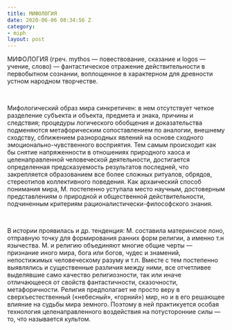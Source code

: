 ```yaml
---
title: МИФОЛОГИЯ
date: 2020-06-06 08:34:56 Z
category:
- miph
layout: post
---
```


<p>МИФОЛОГИЯ (греч. mythos — повествование, сказание и logos — учение, слово) — фантастическое отражение действительности в первобытном сознании, воплощенное в характерном для древности устном народном творчестве. </p>
<br>
<p> Мифологический образ мира синкретичен: в нем отсутствует четкое разделение субъекта и объекта, предмета и знака, причины и следствия; процедуры логического обобщения и доказательства подменяются метафорическим сопоставлением по аналогии, внешнему сходству, сближением разнородных явлений на основе сходного эмоционально-чувственного восприятия. Тем самым происходит как бы снятие напряженности в отношениях природного хаоса и целенаправленной человеческой деятельности, достигается определенная предсказуемость результатов последней, что закрепляется образованием все более сложных ритуалов, обрядов, стереотипов коллективного поведения. Как архаический способ понимания мира, М. постепенно уступала место научным, достоверным представлениям о природной и общественной действительности, подчиненным критериям рационалистически-философского знания.</p><br>
<p>В истории проявилась и др. тенденция: М. составила материнское лоно, отправную точку для формирования ранних форм религии, а именно т.н
язычества. М. и религию объединяют многие общие черты — признание иного мира, бога или богов, чудес и знамений, непостижимых человеческому разуму и т.п. Вместе с тем постепенно выявлялись и существенные различия между ними, все отчетливее выделявшие само качество религиозности, так или иначе отличающееся от свойств фантастичности, сказочности, метафоричности. Религия предполагает не просто веру в сверхъестественный («небесный», «горний») мир, но и в его решающее влияние на судьбы мира земного. Поэтому в ней практикуется особая технология целенаправленного воздействия на потусторонние силы — то, что называется культом.</p>
